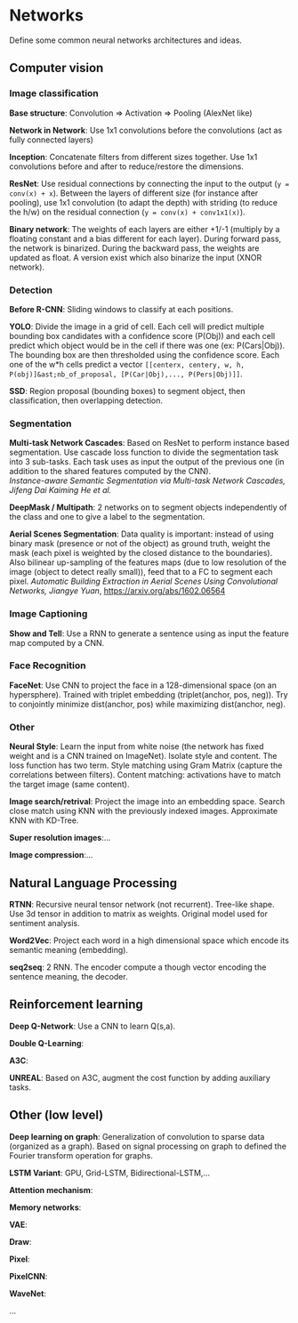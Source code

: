 # Networks

Define some common neural networks architectures and ideas.

## Computer vision

### Image classification

**Base structure**: Convolution => Activation => Pooling (AlexNet like)

**Network in Network**: Use 1x1 convolutions before the convolutions (act as fully connected layers)

**Inception**: Concatenate filters from different sizes together. Use 1x1 convolutions before and after to reduce/restore the dimensions.

**ResNet**: Use residual connections by connecting the input to the output (`y = conv(x) + x`). Between the layers of different size (for instance after pooling), use 1x1 convolution (to adapt the depth) with striding (to reduce the h/w) on the residual connection (`y = conv(x) + conv1x1(x)`).

**Binary network**: The weights of each layers are either +1/-1 (multiply by a floating constant and a bias different for each layer). During forward pass, the network is binarized. During the backward pass, the weights are updated as float. A version exist which also binarize the input (XNOR network).

### Detection

**Before R-CNN**: Sliding windows to classify at each positions.

**YOLO**: Divide the image in a grid of cell. Each cell will predict multiple bounding box candidates with a confidence score (P(Obj)) and each cell predict which object would be in the cell if there was one (ex: P(Cars|Obj)). The bounding box are then thresholded using the confidence score. Each one of the w*h cells predict a vector `[[centerx, centery, w, h, P(obj)]&ast;nb_of_proposal, [P(Car|Obj),..., P(Pers|Obj)]]`.

**SSD**: Region proposal (bounding boxes) to segment object, then classification, then overlapping detection.


### Segmentation

**Multi-task Network Cascades**: Based on ResNet to perform instance based segmentation. Use cascade loss function to divide the segmentation task into 3 sub-tasks. Each task uses as input the output of the previous one (in addition to the shared features computed by the CNN).<br />
*Instance-aware Semantic Segmentation via Multi-task Network Cascades, Jifeng Dai Kaiming He et al.*

**DeepMask / Multipath**: 2 networks on to segment objects independently of the class and one to give a label to the segmentation.

**Aerial Scenes Segmentation**: Data quality is important: instead of using binary mask (presence or not of the object) as ground truth, weight the mask (each pixel is weighted by the closed distance to the boundaries). Also bilinear up-sampling of the features maps (due to low resolution of the image (object to detect really small)), feed that to a FC to segment each pixel.
*Automatic Building Extraction in Aerial Scenes Using Convolutional Networks, Jiangye Yuan*, https://arxiv.org/abs/1602.06564

### Image Captioning

**Show and Tell**: Use a RNN to generate a sentence using as input the feature map computed by a CNN.

### Face Recognition

**FaceNet**: Use CNN to project the face in a 128-dimensional space (on an hypersphere). Trained with triplet embedding (triplet(anchor, pos, neg)). Try to conjointly minimize dist(anchor, pos) while maximizing dist(anchor, neg).

### Other

**Neural Style**: Learn the input from white noise (the network has fixed weight and is a CNN trained on ImageNet). Isolate style and content. The loss function has two term. Style matching using Gram Matrix (capture the correlations between filters). Content matching: activations have to match the target image (same content).

**Image search/retrival**: Project the image into an embedding space. Search close match using KNN with the previously indexed images. Approximate KNN with KD-Tree.

**Super resolution images**:...

**Image compression**:...

## Natural Language Processing

**RTNN**: Recursive neural tensor network (not recurrent). Tree-like shape. Use 3d tensor in addition to matrix as weights. Original model used for sentiment analysis.

**Word2Vec**: Project each word in a high dimensional space which encode its semantic meaning (embedding).

**seq2seq**: 2 RNN. The encoder compute a though vector encoding the sentence meaning, the decoder.

## Reinforcement learning

**Deep Q-Network**: Use a CNN to learn Q(s,a).

**Double Q-Learning**:

**A3C**:

**UNREAL**: Based on A3C, augment the cost function by adding auxiliary tasks.

## Other (low level)

**Deep learning on graph**: Generalization of convolution to sparse data (organized as a graph). Based on signal processing on graph to defined the Fourier transform operation for graphs.

**LSTM Variant**: GPU, Grid-LSTM, Bidirectional-LSTM,...

**Attention mechanism**:

**Memory networks**:

**VAE**:

**Draw**:

**Pixel**:

**PixelCNN**:

**WaveNet**:

...
